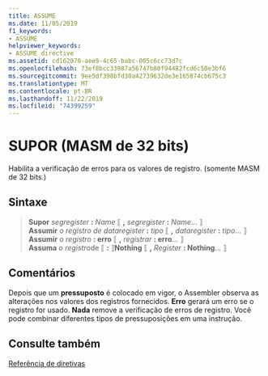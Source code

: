 ```yaml
---
title: ASSUME
ms.date: 11/05/2019
f1_keywords:
- ASSUME
helpviewer_keywords:
- ASSUME directive
ms.assetid: cd162070-aee9-4c65-babc-005c6cc73d7c
ms.openlocfilehash: 73ef8bcc33087a56747b80f94482fcd6c50e3bf6
ms.sourcegitcommit: 9ee5df398bfd30a42739632de3e165874cb675c3
ms.translationtype: MT
ms.contentlocale: pt-BR
ms.lasthandoff: 11/22/2019
ms.locfileid: "74399259"
---
```

# <a name="assume-32-bit-masm"></a>SUPOR (MASM de 32 bits)

Habilita a verificação de erros para os valores de registro. (somente MASM de 32 bits.)

## <a name="syntax"></a>Sintaxe

> **Supor**  *segregister* __:__ *Name* ⟦ __,__ *segregister* __:__ *Name*... ⟧\
> **Assumir**  *o registro de dataregister* __:__ *tipo* ⟦ __,__ *dataregister* __:__ *tipo*... ⟧\
> **Assumir**  *o registro* __: erro__ ⟦ __,__ *registrar* __: erro__... ⟧\
> **Assuma** *o registro*de ⟦ __:__ ⟧**Nothing** ⟦ __,__ *Register* __: Nothing__... ⟧

## <a name="remarks"></a>Comentários

Depois que um **pressuposto** é colocado em vigor, o Assembler observa as alterações nos valores dos registros fornecidos. **Erro** gerará um erro se o registro for usado. **Nada** remove a verificação de erros de registro. Você pode combinar diferentes tipos de pressuposições em uma instrução.

## <a name="see-also"></a>Consulte também

[Referência de diretivas](../../assembler/masm/directives-reference.md)
